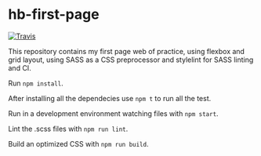 # hb-first-page
[![Travis](https://img.shields.io/travis/milenacard/hb-first-page.svg)](https://travis-ci.org/milenacard/hb-first-page)

This repository contains my first page web of practice, using flexbox and grid layout, using SASS as a CSS preprocessor and stylelint for SASS linting and CI.

Run `npm install`.

After installing all the dependecies use `npm t` to run all the test.

Run in a development environment watching files with `npm start`.

Lint the .scss files with `npm run lint`.

Build an optimized CSS with `npm run build`.


